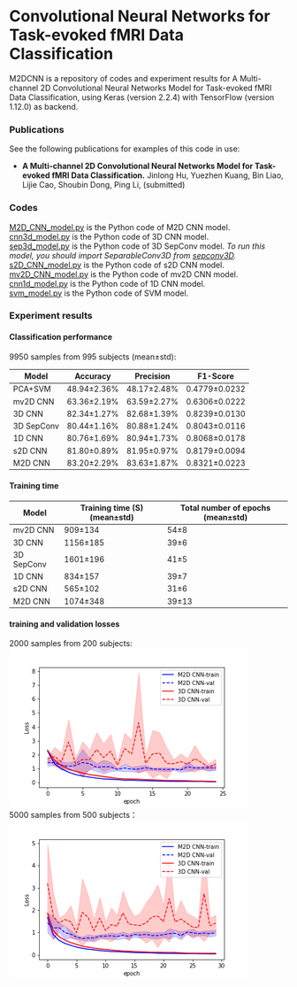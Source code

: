 # Convolutional Neural Networks for Task-evoked fMRI Data Classification
M2DCNN is a repository of codes and experiment results for A Multi-channel 2D Convolutional Neural Networks Model for Task-evoked fMRI Data Classification, using Keras (version 2.2.4) with TensorFlow (version 1.12.0) as backend.
### Publications
See the following publications for examples of this code in use:
 * **A Multi-channel 2D Convolutional Neural Networks Model for Task-evoked fMRI Data Classification.** Jinlong Hu, Yuezhen Kuang, Bin Liao, Lijie Cao, Shoubin Dong, Ping Li, (submitted)

### Codes

[M2D_CNN_model.py](M2D_CNN_model.py) is the Python code of M2D CNN model.  
[cnn3d_model.py](cnn3d_model.py) is the Python code of 3D CNN model.  
[sep3d_model.py](sep3d_model.py) is the Python code of 3D SepConv model. *To run this model, you should import SeparableConv3D from [sepconv3D](https://github.com/simeon-spasov/MCI/tree/master/utils/sepConv3D.py).*  
[s2D_CNN_model.py](s2D_CNN_model.py) is the Python code of s2D CNN model.  
[mv2D_CNN_model.py](mv2D_CNN_model.py) is the Python code of mv2D CNN model.  
[cnn1d_model.py](cnn1d_model.py) is the Python code of 1D CNN model.  
[svm_model.py](svm_model.py) is the Python code of SVM model.  

### Experiment results
 
#### Classification performance
9950 samples from 995 subjects (mean±std):  

Model	| Accuracy | Precision | F1-Score
------ | ------- | -------- | ------
PCA+SVM	| 48.94±2.36%	| 48.17±2.48%	| 0.4779±0.0232
mv2D CNN	| 63.36±2.19%	| 63.59±2.27%	| 0.6306±0.0222
3D CNN	| 82.34±1.27%	| 82.68±1.39%	| 0.8239±0.0130
3D SepConv	| 80.44±1.16%	| 80.88±1.24%	| 0.8043±0.0116
1D CNN	| 80.76±1.69%	| 80.94±1.73%	| 0.8068±0.0178
s2D CNN	| 81.80±0.89%	| 81.95±0.97%	| 0.8179±0.0094
M2D CNN	| 83.20±2.29%	| 83.63±1.87%	| 0.8321±0.0223



#### Training time
Model |	Training time (S) (mean±std) |	Total number of epochs (mean±std)
------ | ------- | -------- 
mv2D CNN | 909±134 | 54±8
3D CNN | 1156±185 | 39±6
3D SepConv | 1601±196 | 41±5
1D CNN | 834±157 | 39±7
s2D CNN | 565±102 | 31±6
M2D CNN | 1074±348 | 39±13

#### training and validation losses
2000 samples from 200 subjects:    
![loss-2000](200-Loss-mean-std-plot.png)  
5000 samples from 500 subjects：  
![loss-5000](500-Loss-mean-std-plot.png)  
